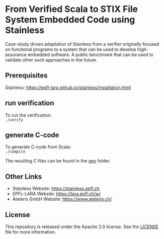 # From Verified Scala to STIX File System Embedded Code using Stainless
Case-study driven adaptation of Stainless from a verifier 
originally focused on functional programs to a system that can be used 
to develop high-assurance embedded software. A public benchmark that 
can be used to validate other such approaches in the future.

## Prerequisites
Stainless: https://epfl-lara.github.io/stainless/installation.html

## run verification
To run the verification:\
``./verify``

## generate C-code
To generate C-code from Scala:\
``./compile``

The resulting C files can be found in the [gen](https://github.com/epfl-lara/STIX-showcase/tree/master/gen) folder.

## Other Links
* Stainless Website: https://stainless.epfl.ch
* EPFL-LARA Website: https://lara.epfl.ch/w/
* Ateleris GmbH Website: https://www.ateleris.ch/

## License
This repository is released under the Apache 2.0 license. 
See the [LICENSE](https://github.com/epfl-lara/STIX-showcase/blob/master/LICENSE) file for more information.
